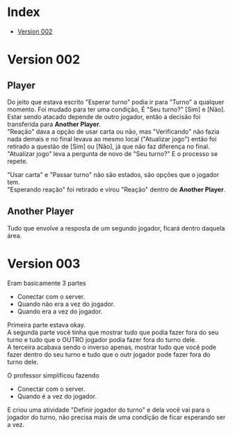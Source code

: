 # Index #
* [Version 002](https://github.com/thiagola92/Reset/blob/master/digrams/activity%20diagram/Patch_History.md#version-002)

# Version 002 #

## Player ##
Do jeito que estava escrito "Esperar turno" podia ir para "Turno" a qualquer momento. Foi mudado para ter uma condição, É "Seu turno?" [Sim] e [Não].    
Estar sendo atacado depende de outro jogador, então a decisão foi transferida para __Another Player__.    
"Reação" dava a opção de usar carta ou não, mas "Verificando" não fazia nada demais e no final levava ao mesmo local ("Atualizar jogo") então foi retirado a questão de [Sim] ou [Não], já que não faz diferença no final.    
"Atualizar jogo" leva a pergunta de novo de "Seu turno?" E o processo se repete.

"Usar carta" e "Passar turno" não são estados, são opções que o jogador tem.    
"Esperando reação" foi retirado e virou "Reação" dentro de __Another Player__.    

## Another Player ##
Tudo que envolve a resposta de um segundo jogador, ficará dentro daquela área.

# Version 003 #

Eram basicamente 3 partes  
* Conectar com o server.
* Quando não era a vez do jogador.
* Quando era a vez do jogador.

Primeira parte estava okay.  
A segunda parte você tinha que mostrar tudo que podia fazer fora do seu turno e tudo que o OUTRO jogador podia fazer fora do turno dele.  
A terceira acabava sendo o inverso apenas, mostrar tudo que você pode fazer dentro do seu turno e tudo que o outr jogador pode fazer fora do turno dele.  

O professor simplificou fazendo 
* Conectar com o server.
* Quando é a vez do jogador.

E criou uma atividade "Definir jogador do turno" e dela você vai para o jogador do turno, não precisa mais de uma condição de ficar esperando ser a vez.  